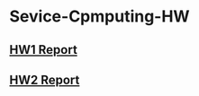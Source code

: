 # Sevice-Cpmputing-HW
## [HW1 Report](Sevice-Computing-HW1/report.md)
## [HW2 Report](Sevice-Computing-HW2/report.md)